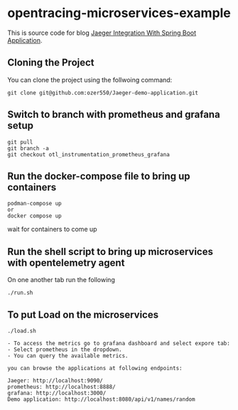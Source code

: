 # opentracing-microservices-example

This is source code for blog [Jaeger Integration With Spring Boot Application](https://medium.com/xebia-engineering/jaeger-integration-with-spring-boot-application-3c6ec4a96a6f).


## Cloning the Project
You can clone the project using the follwoing command:

```
git clone git@github.com:ozer550/Jaeger-demo-application.git
```

## Switch to branch with prometheus and grafana setup

```
git pull
git branch -a
git checkout otl_instrumentation_prometheus_grafana
```

## Run the docker-compose file to bring up containers

```
podman-compose up
or
docker compose up
```
wait for containers to come up

## Run the shell script to bring up microservices with opentelemetry agent
On one another tab run the following
```
./run.sh
```
## To put Load on the microservices

```
./load.sh

- To access the metrics go to grafana dashboard and select expore tab:
- Select prometheus in the dropdown.
- You can query the available metrics.

you can browse the applications at following endpoints:

Jaeger: http://localhost:9090/
prometheus: http://localhost:8888/
grafana: http://localhost:3000/
Demo application: http://localhost:8080/api/v1/names/random



```
